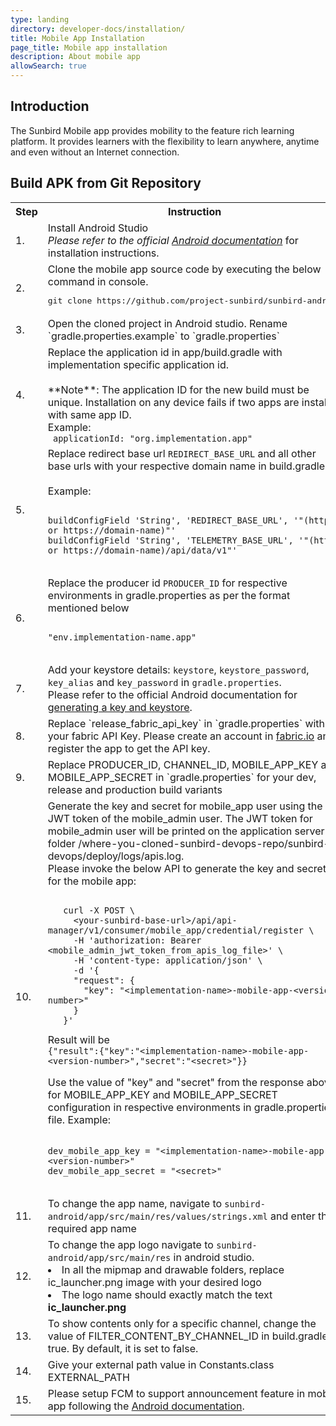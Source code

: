 ```yaml
---
type: landing
directory: developer-docs/installation/
title: Mobile App Installation
page_title: Mobile app installation
description: About mobile app
allowSearch: true
---
```

## Introduction

The Sunbird Mobile app provides mobility to the feature rich learning platform. It provides learners with the flexibility to learn anywhere, anytime and even without an Internet connection. 

## Build APK from Git Repository

<table>
  <tr>
    <th>Step</th>
    <th>Instruction</th>
  </tr>
  <tr>
    <td>1.
    </td>
    <td>Install Android Studio<br><i>Please refer to the official <a href="https://developer.android.com/studio/index.html">Android documentation</a></i> for installation instructions.
    </td>
  </tr>
  <tr>
    <td>2.</td>
    <td>Clone the mobile app source code by executing the below command in console.
    <pre>git clone https://github.com/project-sunbird/sunbird-android</pre></td>
  </tr>
  <tr>
    <td>3.</td>
    <td>Open the cloned project in Android studio. Rename `gradle.properties.example` to `gradle.properties`</td>
  </tr>
  <tr>
    <td>4.</td>
    <td>Replace the application id in app/build.gradle with implementation specific application id. <br>
    <br>**Note**: The application ID for the new build must be unique. Installation on any device fails if two apps are installed with same app ID.
    <br>Example: <br> <code> applicationId: "org.implementation.app" </code> <br> </td>
  </tr>
  <tr>
    <td>5.</td>
    <td>Replace redirect base url <code>REDIRECT_BASE_URL</code> and all other base urls with your respective domain name in build.gradle<br>
  <br>
  Example:
<br>
<pre>
<code>
buildConfigField 'String', 'REDIRECT_BASE_URL', '"(http or https://domain-name)"'
buildConfigField 'String', 'TELEMETRY_BASE_URL', '"(http or https://domain-name)/api/data/v1"'
</code>
</pre>
  </td>
  </tr>
  <tr>
    <td>6.</td>
    <td>Replace the producer id <code>PRODUCER_ID</code> for respective environments in gradle.properties as per the format mentioned below
<pre> <code>
"env.implementation-name.app"
</code> </pre>
</td>
  </tr>
  <tr>
    <td>7.</td>
    <td>Add your keystore details: <code>keystore</code>, <code>keystore_password</code>, <code>key_alias</code> and <code>key_password</code> in <code>gradle.properties</code>.<br> Please refer to the official Android documentation for <a href="https://developer.android.com/studio/publish/app-signing.html#generate-key" target="_blank"> generating a key and keystore</a>.</td>
  </tr>
  <tr>
    <td>8.</td>
    <td>Replace `release_fabric_api_key` in `gradle.properties` with your fabric API Key. Please create an account in <a href="https://get.fabric.io/" target="_blank">fabric.io</a> and register the app to get the API key. </td>
  </tr>
  <tr>
    <td>9.</td>
    <td>Replace PRODUCER_ID, CHANNEL_ID, MOBILE_APP_KEY and MOBILE_APP_SECRET in `gradle.properties` for your dev, release and production build variants</td>
  </tr>
  <tr>
  <td>10.</td>
  <td>Generate the key and secret for mobile_app user using the JWT token of the mobile_admin user. The JWT token for mobile_admin user will be printed on the application server folder /where-you-cloned-sunbird-devops-repo/sunbird-devops/deploy/logs/apis.log.<br>Please invoke the below API to generate the key and secret for the mobile app:
  <pre> <code>
   curl -X POST \
     &lt;your-sunbird-base-url&gt;/api/api-manager/v1/consumer/mobile_app/credential/register \
     -H 'authorization: Bearer &lt;mobile_admin_jwt_token_from_apis_log_file&gt;' \
     -H 'content-type: application/json' \
     -d '{
     "request": {
       "key": "&lt;implementation-name&gt;-mobile-app-&lt;version-number&gt;"
     }
   }' </code> </pre>
   Result will be
  <br>
  <code>{"result":{"key":"&lt;implementation-name&gt;-mobile-app-&lt;version-number&gt;","secret":"&lt;secret&gt;"}}</code>

   Use the value of "key" and "secret" from the response above for MOBILE_APP_KEY and MOBILE_APP_SECRET configuration in respective environments in gradle.properties file.
   Example:
  <pre>
  <code>
dev_mobile_app_key = "&lt;implementation-name&gt;-mobile-app-&lt;version-number&gt;"
dev_mobile_app_secret = "&lt;secret&gt;" </code>
  </pre>
  </td> 
  </tr>
  <tr>
    <td>11.</td>
    <td>To change the app name, navigate to <code>sunbird-android/app/src/main/res/values/strings.xml</code> and enter the required app name</td>
  </tr>
  <tr>
    <td>12.</td>
    <td>To change the app logo navigate to <code>sunbird-android/app/src/main/res</code> in android studio.
    <li>In all the mipmap and drawable folders, replace ic_launcher.png image with your desired logo</li>
      <li>The logo name should exactly match the text <b>ic_launcher.png</b></li></td>
  </tr>
  <tr>
    <td>13.</td>
    <td>To show contents only for a specific channel, change the value of FILTER_CONTENT_BY_CHANNEL_ID in build.gradle to true. By default, it is set to false. </td>
  </tr>
  <tr>
    <td>14.</td>
    <td>Give your external path value in Constants.class EXTERNAL_PATH</td>
  </tr>
  <tr>
    <td>15.</td>
    <td>Please setup FCM to support announcement feature in mobile app following the <a href="https://firebase.google.com/docs/android/setup#manually_add_firebase" target="_blank">Android documentation</a>.</td>
  </tr>
</table>
